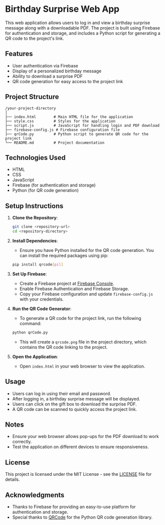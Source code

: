 # Birthday Surprise Web App

This web application allows users to log in and view a birthday surprise message along with a downloadable PDF. The project is built using Firebase for authentication and storage, and includes a Python script for generating a QR code to the project's link.

## Features

- User authentication via Firebase
- Display of a personalized birthday message
- Ability to download a surprise PDF
- QR code generation for easy access to the project link

## Project Structure

```
/your-project-directory
│
├── index.html        # Main HTML file for the application
├── style.css         # Styles for the application
├── script.js         # JavaScript for handling login and PDF download
├── firebase-config.js # Firebase configuration file
├── qrCode.py         # Python script to generate QR code for the project link
└── README.md         # Project documentation
```

## Technologies Used

- HTML
- CSS
- JavaScript
- Firebase (for authentication and storage)
- Python (for QR code generation)

## Setup Instructions

1. **Clone the Repository**:
   ```bash
   git clone <repository-url>
   cd <repository-directory>
   ```

2. **Install Dependencies**:
   - Ensure you have Python installed for the QR code generation. You can install the required packages using pip:
   ```bash
   pip install qrcode[pil]
   ```

3. **Set Up Firebase**:
   - Create a Firebase project at [Firebase Console](https://console.firebase.google.com/).
   - Enable Firebase Authentication and Firebase Storage.
   - Copy your Firebase configuration and update `firebase-config.js` with your credentials.

4. **Run the QR Code Generator**:
   - To generate a QR code for the project link, run the following command:
   ```bash
   python qrCode.py
   ```
   - This will create a `qrcode.png` file in the project directory, which contains the QR code linking to the project.

5. **Open the Application**:
   - Open `index.html` in your web browser to view the application.

## Usage

- Users can log in using their email and password.
- After logging in, a birthday surprise message will be displayed.
- Users can click on the gift box to download the surprise PDF.
- A QR code can be scanned to quickly access the project link.

## Notes

- Ensure your web browser allows pop-ups for the PDF download to work correctly.
- Test the application on different devices to ensure responsiveness.

## License

This project is licensed under the MIT License - see the [LICENSE](LICENSE) file for details.

## Acknowledgments

- Thanks to Firebase for providing an easy-to-use platform for authentication and storage.
- Special thanks to [QRCode](https://pypi.org/project/qrcode/) for the Python QR code generation library.
